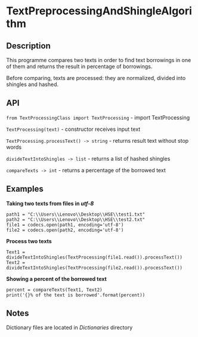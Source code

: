 # TextPreprocessingAndShingleAlgorithm

## Description

This programme compares two texts in order to find text borrowings in one of them and returns the result in percentage of borrowings.

Before comparing, texts are processed: they are normalized, divided into shingles and hashed.

## API

```from TextProcessingClass import TextProcessing``` - import TextProcessing

```TextProcessing(text)``` - constructor receives input text

```TextProcessing.processText() -> string``` - returns result text without stop words

```divideTextIntoShingles -> list``` - returns a list of hashed shingles

```compareTexts -> int``` - returns a percentage of the borrowed text

## Examples

**Taking two texts from files in *utf-8***

```
path1 = "C:\\Users\\Lenovo\\Desktop\\HSE\\test1.txt"
path2 = "C:\\Users\\Lenovo\\Desktop\\HSE\\test2.txt"
file1 = codecs.open(path1, encoding='utf-8')
file2 = codecs.open(path2, encoding='utf-8')
```

**Process two texts**

```
Text1 = divideTextIntoShingles(TextProcessing(file1.read()).processText())
Text2 = divideTextIntoShingles(TextProcessing(file2.read()).processText())
```

**Showing a percent of the borrowed text**

```
percent = compareTexts(Text1, Text2)
print('{}% of the text is borrowed'.format(percent))
```

## Notes

Dictionary files are located in *Dictionaries* directory

